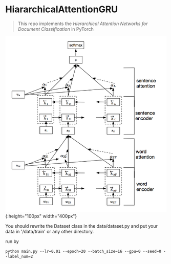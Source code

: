 # HiararchicalAttentionGRU

> This repo implements the *Hierarchical Attention Networks for Document Classification* in PyTorch


![model_archi](./pictures/figure1.png){:height="100px" width="400px"}

You should rewrite the Dataset class in the data/dataset.py
and put your data in '/data/train' or any other directory.

run by

```
python main.py --lr=0.01 --epoch=20 --batch_size=16 --gpu=0 --seed=0 --label_num=2
```